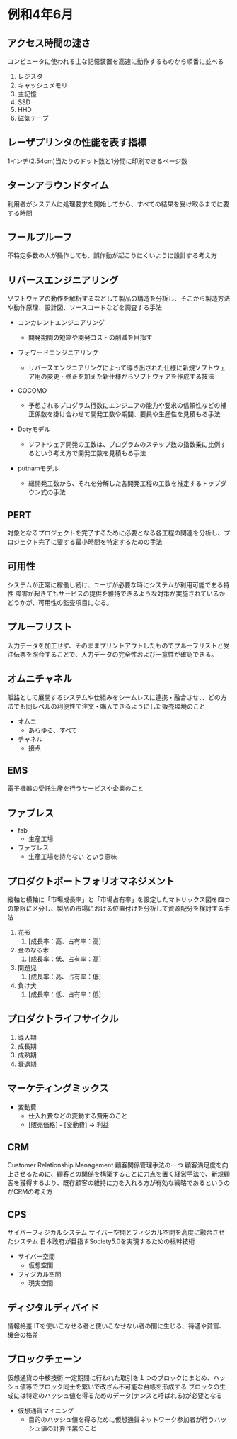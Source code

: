 # 例和4年6月
## アクセス時間の速さ
コンピュータに使われる主な記憶装置を高速に動作するものから順番に並べる
1. レジスタ
2. キャッシュメモリ
3. 主記憶
4. SSD
5. HHD
6. 磁気テープ


## レーザプリンタの性能を表す指標
1インチ(2.54cm)当たりのドット数と1分間に印刷できるページ数


## ターンアラウンドタイム
利用者がシステムに処理要求を開始してから、すべての結果を受け取るまでに要する時間


## フールプルーフ
不特定多数の人が操作しても、誤作動が起こりにくいように設計する考え方


## リバースエンジニアリング
ソフトウェアの動作を解析するなどして製品の構造を分析し、そこから製造方法や動作原理、設計図、ソースコードなどを調査する手法

- コンカレントエンジニアリング
  - 開発期間の短縮や開発コストの削減を目指す
- フォワードエンジニアリング
  - リバースエンジニアリングによって導き出された仕様に新規ソフトウェア用の変更・修正を加えた新仕様からソフトウェアを作成する技法

- COCOMO
  - 予想されるプログラム行数にエンジニアの能力や要求の信頼性などの補正係数を掛け合わせて開発工数や期間、要員や生産性を見積もる手法

- Dotyモデル
  - ソフトウェア開発の工数は、プログラムのステップ数の指数乗に比例するという考え方で開発工数を見積もる手法

- putnamモデル
  - 総開発工数から、それを分解した各開発工程の工数を推定するトップダウン式の手法


## PERT
対象となるプロジェクトを完了するために必要となる各工程の関連を分析し、プロジェクト完了に要する最小時間を特定するための手法


## 可用性
システムが正常に稼働し続け、ユーザが必要な時にシステムが利用可能である特性
障害が起きてもサービスの提供を維持できるような対策が実施されているかどうかが、可用性の監査項目になる。


## プルーフリスト
入力データを加工せず、そのままプリントアウトしたものでプルーフリストと受注伝票を照合することで、入力データの完全性および一意性が確認できる。


## オムニチャネル
販路として展開するシステムや仕組みをシームレスに連携・融合させ、、どの方法でも同レベルの利便性で注文・購入できるようにした販売環境のこと
- オムニ
  - あらゆる、すべて
- チャネル
  - 接点


## EMS
電子機器の受託生産を行うサービスや企業のこと


## ファブレス
- fab
  - 生産工場
- ファブレス
  - 生産工場を持たない という意味


## プロダクトポートフォリオマネジメント
縦軸と横軸に「市場成長率」と「市場占有率」を設定したマトリックス図を四つの象限に区分し、製品の市場における位置付けを分析して資源配分を検討する手法
1. 花形
   1. [成長率：高、占有率：高]
2. 金のなる木
   1. [成長率：低、占有率：高]
3. 問題児
   1. [成長率：高、占有率：低]
4. 負け犬
   1. [成長率：低、占有率：低]


## プロダクトライフサイクル
1. 導入期
2. 成長期
3. 成熟期
4. 衰退期


## マーケティングミックス
- 変動費
  - 仕入れ費などの変動する費用のこと
  - [販売価格] - [変動費] -> 利益


## CRM
Customer Relationship Management
顧客関係管理手法の一つ
顧客満足度を向上させるために、顧客との関係を構築することに力点を置く経営手法で、新規顧客を獲得するより、既存顧客の維持に力を入れる方が有効な戦略であるというのがCRMの考え方


## CPS
サイバーフィジカルシステム
サイバー空間とフィジカル空間を高度に融合させたシステム
日本政府が目指すSociety5.0を実現するための根幹技術

- サイバー空間
  - 仮想空間
- フィジカル空間
  - 現実空間


## ディジタルディバイド
情報格差
ITを使いこなせる者と使いこなせない者の間に生じる、待遇や貧富、機会の格差


## ブロックチェーン
仮想通貨の中核技術
一定期間に行われた取引を１つのブロックにまとめ、ハッシュ値等でブロック同士を繋いで改ざん不可能な台帳を形成する
ブロックの生成には特定のハッシュ値を得るためのデータ(ナンスと呼ばれる)が必要となる

- 仮想通貨マイニング
  - 目的のハッシュ値を得るために仮想通貨ネットワーク参加者が行うハッシュ値の計算作業のこと


